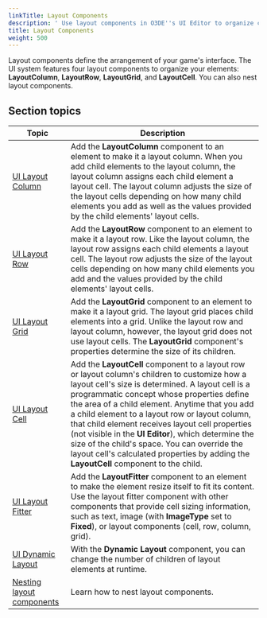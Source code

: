```yaml
---
linkTitle: Layout Components
description: ' Use layout components in O3DE''s UI Editor to organize child elements into columns, rows, or a grid. '
title: Layout Components
weight: 500
---
```


Layout components define the arrangement of your game's interface. The UI system features four layout components to organize your elements: **LayoutColumn**, **LayoutRow**, **LayoutGrid**, and **LayoutCell**. You can also nest layout components.

## Section topics

| Topic | Description |
|---|---|
| [UI Layout Column](components-layout-column) | Add the **LayoutColumn** component to an element to make it a layout column. When you add child elements to the layout column, the layout column assigns each child element a layout cell. The layout column adjusts the size of the layout cells depending on how many child elements you add as well as the values provided by the child elements' layout cells. |
| [UI Layout Row](components-layout-row) | Add the **LayoutRow** component to an element to make it a layout row. Like the layout column, the layout row assigns each child elements a layout cell. The layout row adjusts the size of the layout cells depending on how many child elements you add and the values provided by the child elements' layout cells. |
| [UI Layout Grid](components-layout-grid) | Add the **LayoutGrid** component to an element to make it a layout grid. The layout grid places child elements into a grid. Unlike the layout row and layout column, however, the layout grid does not use layout cells. The **LayoutGrid** component's properties determine the size of its children. |
| [UI Layout Cell](components-layout-cell) | Add the **LayoutCell** component to a layout row or layout column's children to customize how a layout cell's size is determined. A layout cell is a programmatic concept whose properties define the area of a child element. Anytime that you add a child element to a layout row or layout column, that child element receives layout cell properties (not visible in the **UI Editor**), which determine the size of the child's space. You can override the layout cell's calculated properties by adding the **LayoutCell** component to the child. |
| [UI Layout Fitter](components-layout-fitter) | Add the **LayoutFitter** component to an element to make the element resize itself to fit its content. Use the layout fitter component with other components that provide cell sizing information, such as text, image (with **ImageType** set to **Fixed**), or layout components (cell, row, column, grid). |
| [UI Dynamic Layout](dynamic-layout) | With the **Dynamic Layout** component, you can change the number of children of layout elements at runtime. |
| [Nesting layout components](components-layout-nesting) | Learn how to nest layout components. |
